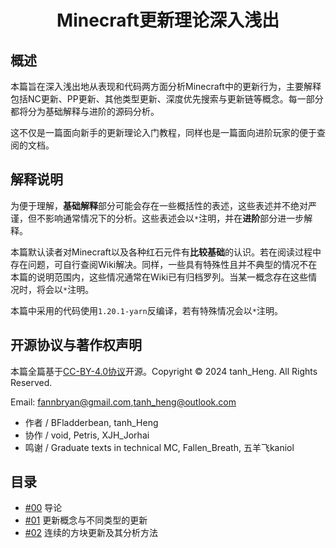 # <center>Minecraft更新理论深入浅出</center>

## 概述

本篇旨在深入浅出地从表现和代码两方面分析Minecraft中的更新行为，主要解释包括NC更新、PP更新、其他类型更新、深度优先搜索与更新链等概念。每一部分都将分为基础解释与进阶的源码分析。

这不仅是一篇面向新手的更新理论入门教程，同样也是一篇面向进阶玩家的便于查阅的文档。

## 解释说明

为便于理解，**基础解释**部分可能会存在一些概括性的表述，这些表述并不绝对严谨，但不影响通常情况下的分析。这些表述会以`*`注明，并在**进阶**部分进一步解释。

本篇默认读者对Minecraft以及各种红石元件有**比较基础**的认识。若在阅读过程中存在问题，可自行查阅Wiki解决。同样，一些具有特殊性且并不典型的情况不在本篇的说明范围内，这些情况通常在Wiki已有归档罗列。当某一概念存在这些情况时，将会以`*`注明。

本篇中采用的代码使用`1.20.1-yarn`反编译，若有特殊情况会以`*`注明。

## 开源协议与著作权声明

本篇全篇基于[CC-BY-4.0协议](https://creativecommons.org/licenses/by/4.0/legalcode.zh-hans)开源。Copyright © 2024 tanh_Heng. All Rights Reserved.

Email: <fannbryan@gmail.com>,<tanh_heng@outlook.com>

- 作者 / BFladderbean, tanh_Heng
- 协作 / void, Petris, XJH_Jorhai
- 鸣谢 / Graduate texts in technical MC, Fallen_Breath, 五羊飞kaniol

## 目录

- [#00](./00-导论.md) 导论
- [#01](./01-更新概念与不同类型的更新.md) 更新概念与不同类型的更新
- [#02](./02-连续的方块更新及其分析方法.md) 连续的方块更新及其分析方法